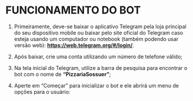# FUNCIONAMENTO DO BOT 

1. Primeiramente, deve-se baixar o aplicativo Telegram pela loja principal do seu dispositivo mobile ou baixar pelo site oficial do Telegram caso esteja usando um computador ou notebook (também podendo usar versão web): **<https://web.telegram.org/#/login/>**. 

2. Após baixar, crie uma conta utilizando um número de telefone válido; 

3. Na tela inicial do Telegram, utilize a barra de pesquisa para encontrar o bot com o nome de **“PizzariaSossuer”**; 

4. Aperte em “Começar” para inicializar o bot e ele abrirá um menu de opções para o usuário: 





